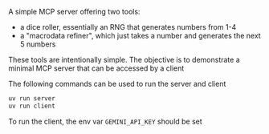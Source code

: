 A simple MCP server offering two tools:

- a dice roller, essentially an RNG that generates numbers from 1-4
- a "macrodata refiner", which just takes a number and generates the next 5 numbers

These tools are intentionally simple. The objective is to demonstrate a minimal MCP server that can be accessed by a client

The following commands can be used to run the server and client

```bash
uv run server
uv run client
```

To run the client, the env var `GEMINI_API_KEY` should be set 


